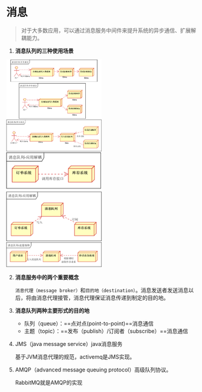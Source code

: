 # 消息

> 对于大多数应用，可以通过消息服务中间件来提升系统的异步通信、扩展解耦能力。

1. **消息队列的三种使用场景**

<img src="../images/异步消息.png" width="50%"/>

<img src="../images/应用解耦.png" width="50%"/>

<img src="../images/流量削峰.png" width="50%"/>

2. **消息服务中的两个重要概念**

   `消息代理（message broker）`和`目的地（destination）`。消息发送者发送消息以后，将由消息代理接管，消息代理保证消息传递到制定的目的地。

3. **消息队列两种主要形式的目的地**
   
   * 队列（queue）：==点对点(point-to-point)==消息通信
   * 主题（topic）：==发布（publish）/订阅者（subscribe）==消息通信
4. JMS（java message service）java消息服务

   基于JVM消息代理的规范，activemq是JMS实现。

5. AMQP（advanced message queuing protocol）高级队列协议。

   RabbitMQ就是AMQP的实现
